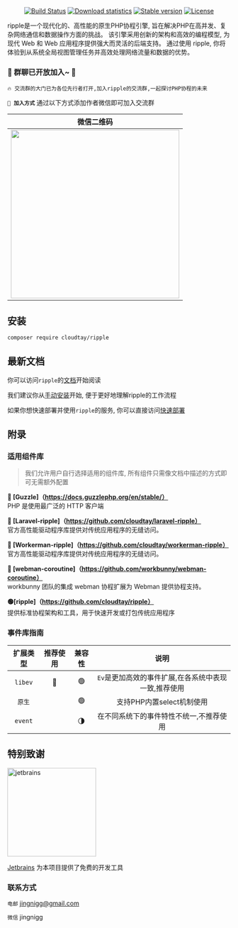 <p align="center">
<a href="#"><img src="https://img.shields.io/badge/PHP-%3E%3D%208.1-blue" alt="Build Status"></a>
<a href="https://packagist.org/packages/cloudtay/ripple"><img src="https://img.shields.io/packagist/dt/cloudtay/ripple" alt="Download statistics"></a>
<a href="https://packagist.org/packages/cloudtay/ripple"><img src="https://img.shields.io/packagist/v/cloudtay/ripple" alt="Stable version"></a>
<a href="https://packagist.org/packages/cloudtay/ripple"><img src="https://img.shields.io/packagist/l/cloudtay/ripple" alt="License"></a>
</p>
<p>
ripple是一个现代化的、高性能的原生PHP协程引擎, 旨在解决PHP在高并发、复杂网络通信和数据操作方面的挑战。
该引擎采用创新的架构和高效的编程模型, 为现代 Web 和 Web 应用程序提供强大而灵活的后端支持。
通过使用 ripple, 你将体验到从系统全局视图管理任务并高效处理网络流量和数据的优势。 </p>

### 🌟 群聊已开放加入~ 🌟

`🔥 交流群的大门已为各位先行者打开,加入ripple的交流群,一起探讨PHP协程的未来`

**`🎉 加入方式`** 通过以下方式添加作者微信即可加入交流群

| 微信二维码                                              |
|----------------------------------------------------|
| <img src="assets/images/wechat.jpg" width="380" /> |

## 安装

````bash
composer require cloudtay/ripple
````

## 最新文档

你可以访问`ripple`的[文档]( https://ripple.cloudtay.com/ )开始阅读

我们建议你从[手动安装]( https://ripple.cloudtay.com/docs/install/professional )开始, 便于更好地理解ripple的工作流程

如果你想快速部署并使用`ripple`的服务, 你可以直接访问[快速部署]( https://ripple.cloudtay.com/docs/install/server )

## 附录

### 适用组件库

> 我们允许用户自行选择适用的组件库, 所有组件只需像文档中描述的方式即可无需额外配置

**🚀 [Guzzle]（https://docs.guzzlephp.org/en/stable/）**  
PHP 是使用最广泛的 HTTP 客户端

**🚀 [Laravel-ripple]（https://github.com/cloudtay/laravel-ripple）**  
官方高性能驱动程序库提供对传统应用程序的无缝访问。

**🚀 [Workerman-ripple]（https://github.com/cloudtay/workerman-ripple）**  
官方高性能驱动程序库提供对传统应用程序的无缝访问。

**🚀 [webman-coroutine]（https://github.com/workbunny/webman-coroutine）**  
workbunny 团队的集成 webman 协程扩展为 Webman 提供协程支持。

**🟢[ripple]（https://github.com/cloudtay/ripple）**  
提供标准协程架构和工具，用于快速开发或打包传统应用程序

### 事件库指南

|  扩展类型   | 推荐使用 | 兼容性 |              说明               |
|:-------:|:----:|:---:|:-----------------------------:|
| `libev` | 🏅️  | 🟢️ | `Ev`是更加高效的事件扩展,在各系统中表现一致,推荐使用 |
|  `原生`   |  ️   | 🟢  |       支持PHP内置select机制使用       |
| `event` |      | 🌗  |     在不同系统下的事件特性不统一,不推荐使用      |

## 特别致谢

<a href="https://www.jetbrains.com/?from=ripple" target="__blank">
    <img src="https://www.jetbrains.com/company/brand/img/jetbrains_logo.png" width="200" alt="jetbrains">
</a>

[Jetbrains]( https://www.jetbrains.com/?from=ripple ) 为本项目提供了免费的开发工具

### 联系方式

`电邮` jingnigg@gmail.com

`微信` jingnigg

